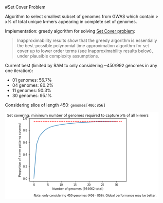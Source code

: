 #Set Cover Problem

Algorithm to select smallest subset of genomes from GWAS which contain > x% of total unique k-mers appearing in complete set of genomes.

Implementation: greedy algorithm for solving [Set Cover problem](https://en.wikipedia.org/wiki/Set_cover_problem#Greedy_algorithm):

> Inapproximability results show that the greedy algorithm is essentially the best-possible polynomial time approximation algorithm for set cover up to lower order terms (see Inapproximability results below), under plausible complexity assumptions.   

Current best (limited by RAM to only considering ~450/992 genomes in any one iteration):

- 01 genomes: 56.7%
- 04 genomes: 80.2%
- 11 genomes: 90.3%
- 30 genomes: 95.1%

Considering slice of length 450: `genomes[406:856]`

![Graph of coverage vs number of genomes](/images/set_cover_graph.png)

